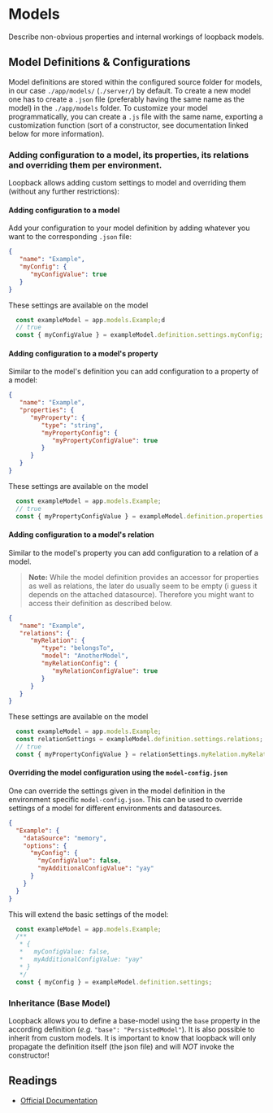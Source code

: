 # Models

Describe non-obvious properties and internal workings of loopback models.

## Model Definitions & Configurations

Model definitions are stored within the configured source folder for models, in our case 
`./app/models/` (`./server/`) by default. To create a new model one has to create a `.json` file 
(preferably having the same name as the model) in the `./app/models` folder. 
To customize your model programmatically, you can create a `.js` file with the same name, 
exporting a customization function (sort of a constructor, see documentation linked below for more 
information).

### Adding configuration to a model, its properties, its relations and overriding them per environment.

Loopback allows adding custom settings to model and overriding them (without any further restrictions):

#### Adding configuration to a model

Add your configuration to your model definition by adding whatever you want to the corresponding `.json` file:

```Json
{
   "name": "Example",
   "myConfig": {
      "myConfigValue": true
   }
}
```

These settings are available on the model
```Javascript
  const exampleModel = app.models.Example;d
  // true
  const { myConfigValue } = exampleModel.definition.settings.myConfig;
```

#### Adding configuration to a model's property

Similar to the model's definition you can add configuration to a property of a model:
```Json
{
   "name": "Example",
   "properties": {
      "myProperty": {
         "type": "string",
         "myPropertyConfig": {
            "myPropertyConfigValue": true
         }
      }
   }
}
```
These settings are available on the model
```Javascript
  const exampleModel = app.models.Example;
  // true
  const { myPropertyConfigValue } = exampleModel.definition.properties.myPropertyConfig;
```

#### Adding configuration to a model's relation

Similar to the model's property you can add configuration to a relation of a model.

> **Note:** While the model definition provides an accessor for properties as well as relations, the later do usually seem to be empty (i guess it depends on the attached datasource). Therefore you might want to access their definition as described below.

```Json
{
   "name": "Example",
   "relations": {
      "myRelation": {
         "type": "belongsTo",
         "model": "AnotherModel",
         "myRelationConfig": {
            "myRelationConfigValue": true
         }
      }
   }
}
```
These settings are available on the model
```Javascript
  const exampleModel = app.models.Example;
  const relationSettings = exampleModel.definition.settings.relations;
  // true
  const { myPropertyConfigValue } = relationSettings.myRelation.myRelationConfig;
```
#### Overriding the model configuration using the `model-config.json`

One can override the settings given in the model definition in the environment specific `model-config.json`. This can be used to override settings of a model for different environments and datasources.

```Json
{
  "Example": {
    "dataSource": "memory",
    "options": {
      "myConfig": {
        "myConfigValue": false,
        "myAdditionalConfigValue": "yay"
      }
    }
  }
}
```

This will extend the basic settings of the model:

```Javascript
  const exampleModel = app.models.Example;
  /**
   * {
   *   myConfigValue: false,
   *   myAdditionalConfigValue: "yay"
   * }
   */
  const { myConfig } = exampleModel.definition.settings;
```

### Inheritance (Base Model)

Loopback allows you to define a base-model using the `base` property in the according definition
(_e.g._ `"base": "PersistedModel"`). It is also possible to inherit from custom models. It is
important to know that loopback will only propagate the definition itself (the json file) and will
*NOT* invoke the constructor!


## Readings

- [Official Documentation](https://loopback.io/doc/en/lb3/Model-definition-JSON-file.html)